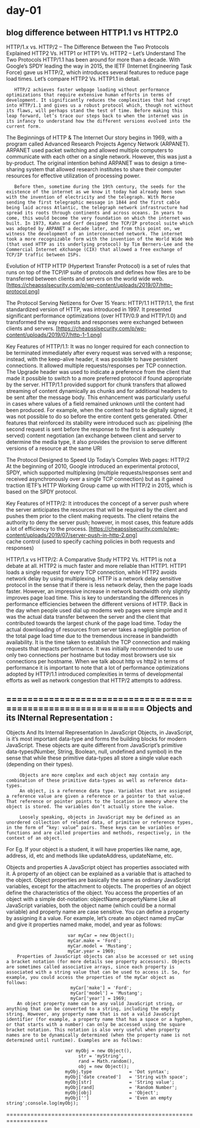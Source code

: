 # day-01
 blog difference  between HTTP1.1 vs HTTP2.0
 --------------------------------------------
 
 
 HTTP/1.x vs. HTTP/2 – The Difference Between the Two Protocols Explained
       HTTP2 Vs. HTTP1 or HTTP1 Vs. HTTP2 – Let’s Understand The Two Protocols
HTTP/1.1 has been around for more than a decade. With Google’s SPDY leading the way in 2015, the IETF (Internet Engineering Task Force) gave us HTTP/2, which introduces several features to reduce page load times. Let’s compare HTTP2 Vs. HTTP1.1 in detail.

       HTTP/2 achieves faster webpage loading without performance optimizations that require extensive human efforts in terms of development. It significantly reduces the complexities that had crept into HTTP/1.1 and gives us a robust protocol which, though not without its flaws, will perhaps stand the test of time. Before making this leap forward, let’s trace our steps back to when the internet was in its infancy to understand how the different versions evolved into the current form.

The Beginnings of HTTP & The Internet
       Our story begins in 1969, with a program called Advanced Research Projects Agency Network (ARPANET). ARPANET used packet switching and allowed multiple computers to communicate with each other on a single network. However, this was just a by-product. The original intention behind ARPANET was to design a time-sharing system that allowed research institutes to share their computer resources for effective utilization of processing power.
      
       Before then, sometime during the 19th century, the seeds for the existence of the internet as we know it today had already been sown with the invention of electricity and the telegraph. With Morse sending the first telegraphic message in 1844 and the first cable being laid across Atlantic, the telegraph network infrastructure had spread its roots through continents and across oceans. In years to come, this would become the very foundation on which the internet was built. In 1973, Kahn and Cerf designed the TCP/IP protocol suite which was adopted by ARPANET a decade later, and from this point on, we witness the development of an interconnected network. The internet took a more recognizable form with the invention of the World Wide Web (that used HTTP as its underlying protocol) by Tim Berners-Lee and the Commercial Internet eXchange (CIX) that allowed a free exchange of TCP/IP traffic between ISPs.
    
Evolution of HTTP
      HTTP (Hypertext Transfer Protocol) is a set of rules that runs on top of the TCP/IP suite of protocols and defines how files are to be transferred between clients and servers on the world wide web.
      [https://cheapsslsecurity.com/p/wp-content/uploads/2019/07/http-protocol.png]

The Protocol Serving Netizens for Over 15 Years: HTTP/1.1
      HTTP/1.1, the first standardized version of HTTP, was introduced in 1997. It presented significant performance optimizations (over HTTP/0.9 and HTTP/1.0) and transformed the way requests and responses were exchanged between clients and servers.
      [https://cheapsslsecurity.com/p/wp-content/uploads/2019/07/http-1-1.png]
    
Key Features of HTTP/1.1:
      It was no longer required for each connection to be terminated immediately after every request was served with a response; instead, with the keep-alive header,         it was possible to have persistent connections. It allowed multiple requests/responses per TCP connection.
      The Upgrade header was used to indicate a preference from the client that made it possible to switch to a more preferred protocol if found appropriate by the server.
      HTTP/1.1 provided support for chunk transfers that allowed streaming of content dynamically as chunks and for additional headers to be sent after the message body. This enhancement was particularly useful in cases where values of a field remained unknown until the content had been produced. For example, when the content had to be digitally signed, it was not possible to do so before the entire content gets generated.
      Other features that reinforced its stability were introduced such as:
      pipelining (the second request is sent before the response to the first is adequately served)
content negotiation (an exchange between client and server to determine the media type, it also provides the provision to serve different versions of a resource at the same URI

The Protocol Designed to Speed Up Today’s Complex Web pages: HTTP/2
       At the beginning of 2010, Google introduced an experimental protocol, SPDY, which supported multiplexing (multiple requests/responses sent and received asynchronously over a single TCP connection) but as it gained traction IETF’s HTTP Working Group came up with HTTP/2 in 2015, which is based on the SPDY protocol.

Key Features of HTTP/2:
       It introduces the concept of a server push where the server anticipates the resources that will be required by the client and pushes them prior to the client making requests. The client retains the authority to deny the server push; however, in most cases, this feature adds a lot of efficiency to the process.
       [https://cheapsslsecurity.com/p/wp-content/uploads/2019/07/server-push-in-http-2.png]     
       cache control (used to specify caching policies in both requests and responses)
 
HTTP/1.x vs HTTP/2: A Comparative Study
       HTTP2 Vs. HTTP1 is not a debate at all. HTTP2 is much faster and more reliable than HTTP1. HTTP1 loads a single request for every TCP connection, while HTTP2 avoids network delay by using multiplexing.
       HTTP is a network delay sensitive protocol in the sense that if there is less network delay, then the page loads faster. However, an impressive increase in network bandwidth only slightly improves page load time. This is key to understanding the differences in performance efficiencies between the different versions of HTTP. Back in the day when people used dial up modems web pages were simple and it was the actual data transfer between the server and the client that contributed towards the largest chunk of the page load time. Today the actual downloading of resources from server takes a negligible portion of the total page load time due to the tremendous increase in bandwidth availability. It is the time taken to establish the TCP connection and making requests that impacts performance. It was initially recommended to use only two connections per hostname but today most browsers use six connections per hostname. When we talk about http vs http2 in terms of performance it is important to note that a lot of performance optimizations adopted by HTTP/1.1 introduced complexities in terms of developmental efforts as well as network congestion that HTTP/2 attempts to address.

=============================================================
Objects and its INternal Representation :
---------------------------------------
Objects And Its Internal Representation In JavaScript
        Objects, in JavaScript, is it’s most important data-type and forms the building blocks for modern JavaScript. These objects are quite different from JavaScript’s primitive data-types(Number, String, Boolean, null, undefined and symbol) in the sense that while these primitive data-types all store a single value each (depending on their types).

         Objects are more complex and each object may contain any combination of these primitive data-types as well as reference data-types.
         An object, is a reference data type. Variables that are assigned a reference value are given a reference or a pointer to that value. That reference or pointer points to the location in memory where the object is stored. The variables don’t actually store the value.

         Loosely speaking, objects in JavaScript may be defined as an unordered collection of related data, of primitive or reference types, in the form of “key: value” pairs. These keys can be variables or functions and are called properties and methods, respectively, in the context of an object.

For Eg. If your object is a student, it will have properties like name, age, address, id, etc and methods like updateAddress, updateName, etc.
 
Objects and properties
        A JavaScript object has properties associated with it. A property of an object can be explained as a variable that is attached to the object. Object properties are basically the same as ordinary JavaScript variables, except for the attachment to objects. The properties of an object define the characteristics of the object. You access the properties of an object with a simple dot-notation:
                                 objectName.propertyName
       Like all JavaScript variables, both the object name (which could be a normal variable) and property name are case sensitive. You can define a property by assigning it a value. For example, let’s create an object named myCar and give it properties named make, model, and year as follows:

                           var myCar = new Object();
                           myCar.make = 'Ford';
                           myCar.model = 'Mustang';
                           myCar.year = 1969;                   
        Properties of JavaScript objects can also be accessed or set using a bracket notation (for more details see property accessors). Objects are sometimes called associative arrays, since each property is associated with a string value that can be used to access it. So, for example, you could access the properties of the myCar object as follows:
                            myCar['make'] = 'Ford';
                            myCar['model'] = 'Mustang';
                            myCar['year'] = 1969;
        An object property name can be any valid JavaScript string, or anything that can be converted to a string, including the empty string. However, any property name that is not a valid JavaScript identifier (for example, a property name that has a space or a hyphen, or that starts with a number) can only be accessed using the square bracket notation. This notation is also very useful when property names are to be dynamically determined (when the property name is not determined until runtime). Examples are as follows:                           

                          var myObj = new Object(),
                               str = 'myString',
                               rand = Math.random(),
                               obj = new Object();
                          myObj.type              = 'Dot syntax';
                          myObj['date created']   = 'String with space';
                          myObj[str]              = 'String value';
                          myObj[rand]             = 'Random Number';
                          myObj[obj]              = 'Object';
                          myObj['']               = 'Even an empty string';console.log(myObj);


==================================================================























       
       
